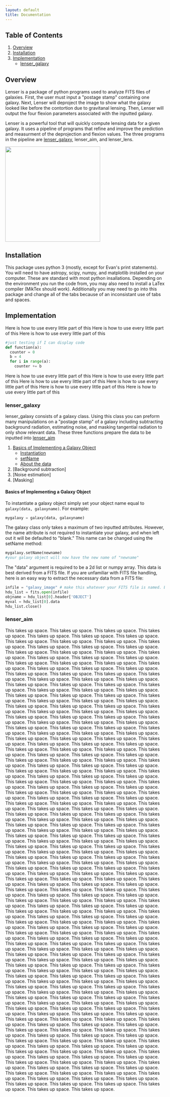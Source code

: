 ```yaml
---
layout: default
title: Documentation
---
```


## Table of Contents
1. [Overview](#overview)
2. [Installation](#installation)
3. [Implementation](#implementation)
    - [lenser_galaxy](#lenser_galaxy)
    


## Overview
Lenser is a package of python programs used to analyze FITS files of galaxies. First, the user must input a "postage stamp" containing one galaxy. Next, Lenser will deproject the image to show what the galaxy looked like before the contortion due to gravitanal lensing. Then, Lenser will output the four flexion parameters associated with the inputted galaxy.

Lenser is a powerful tool that will quickly compute lensing data for a given galaxy. It uses a pipeline of programs that refine and improve the prediction and measurment of the deprojection and flexion values. The three programs in the pipeline are [lenser_galaxy](#lenser_galaxy), lenser_aim, and lenser_lens.




<img src="https://i.imgur.com/uFtAFu0.jpg" width="300">



## Installation
This package uses python 3 (mostly, except for Evan's print statements). You will need to have astropy, scipy, numpy, and matplotlib installed on your computer. These are standard with most python insallations. Depending on the environment you run the code from, you may also need to install a LaTex compiler (MikTex should work). Additionally you may need to go into this package and change all of the tabs because of an inconsistant use of tabs and spaces.
## Implementation
Here is how to use every little part of this
Here is how to use every little part of this
Here is how to use every little part of this

```python
#just testing if I can display code
def function(a):
  counter = 0
  b = 4
  for i in range(a):
    counter += b
```

Here is how to use every little part of this
Here is how to use every little part of this
Here is how to use every little part of this
Here is how to use every little part of this
Here is how to use every little part of this
Here is how to use every little part of this
### lenser_galaxy
lenser_galaxy consists of a galaxy class. Using this class you can preform many manipulations on a "postage stamp" of a galaxy including subtracting background radiation, estimating noise, and masking tangential radiation to only show relevant data. These three functions prepare the data to be inputted into [lenser_aim](#lenser_aim)
1. [Basics of Implementing a Galaxy Object](#Basics)
    - [Instantiation](#Instantiation)
    - [setName](#setName)
    - [About the data](#Data)
1. [Background subtraction]
1. [Noise estimation]
1. [Masking]

#### Basics of Implementing a Galaxy Object<a name="Basics"></a>
<a name="Instantiation"></a> To instantiate a galaxy object simply set your object name equal to `galaxy(data, galaxyname)`. For example:

```python
mygalaxy = galaxy(data, galaxyname)
```

<a name="setName"></a> The galaxy class only takes a maximum of two inputted attributes. However, the name attribute is not required to instantiate your galaxy, and when left out it will be defaulted to "blank." This name can be changed using the setName method:

```python
mygalaxy.setName(newname)
#your galaxy object will now have the new name of "newname"
```
<a name="Data"></a> The "data" argument is required to be a 2d list or numpy array. This data is best derived from a FITS file. If you are unfamiliar with FITS file handling, here is an easy way to extract the necessary data from a FITS file:

```python
infile = "galaxy_image" # make this whatever your FITS file is named. Be sure you call it from the correct directory
hdu_list = fits.open(infile)
objname = hdu_list[0].header['OBJECT']
myval = hdu_list[0].data
hdu_list.close()
```

### lenser_aim
This takes up space. This takes up space. This takes up space. This takes up space. This takes up space. This takes up space. This takes up space. This takes up space. This takes up space. This takes up space. This takes up space. This takes up space. This takes up space. This takes up space. This takes up space. This takes up space. This takes up space. This takes up space. This takes up space. This takes up space. This takes up space. This takes up space. This takes up space. This takes up space. This takes up space. This takes up space. This takes up space. This takes up space. This takes up space. This takes up space. This takes up space. This takes up space. This takes up space. This takes up space. This takes up space. This takes up space. This takes up space. This takes up space. This takes up space. This takes up space. This takes up space. This takes up space. This takes up space. This takes up space. This takes up space. This takes up space. This takes up space. This takes up space. This takes up space. This takes up space. This takes up space. This takes up space. This takes up space. This takes up space. This takes up space. This takes up space. This takes up space. This takes up space. This takes up space. This takes up space. This takes up space. This takes up space. This takes up space. This takes up space. This takes up space. This takes up space. This takes up space. This takes up space. This takes up space. This takes up space. This takes up space. This takes up space. This takes up space. This takes up space. This takes up space. This takes up space. This takes up space. This takes up space. This takes up space. This takes up space. This takes up space. This takes up space. This takes up space. This takes up space. This takes up space. This takes up space. This takes up space. This takes up space. This takes up space. This takes up space. This takes up space. This takes up space. This takes up space. This takes up space. This takes up space. This takes up space. This takes up space. This takes up space. This takes up space. This takes up space. This takes up space. This takes up space. This takes up space. This takes up space. This takes up space. This takes up space. This takes up space. This takes up space. This takes up space. This takes up space. This takes up space. This takes up space. This takes up space. This takes up space. This takes up space. This takes up space. This takes up space. This takes up space. This takes up space. This takes up space. This takes up space. This takes up space. This takes up space. This takes up space. This takes up space. This takes up space. This takes up space. This takes up space. This takes up space. This takes up space. This takes up space. This takes up space. This takes up space. This takes up space. This takes up space. This takes up space. This takes up space. This takes up space. This takes up space. This takes up space. This takes up space. This takes up space. This takes up space. This takes up space. This takes up space. This takes up space. This takes up space. This takes up space. This takes up space. This takes up space. This takes up space. This takes up space. This takes up space. This takes up space. This takes up space. This takes up space. This takes up space. This takes up space. This takes up space. This takes up space. This takes up space. This takes up space. This takes up space. This takes up space. This takes up space. This takes up space. This takes up space. This takes up space. This takes up space. This takes up space. This takes up space. This takes up space. This takes up space. This takes up space. This takes up space. This takes up space. This takes up space. This takes up space. This takes up space. This takes up space. This takes up space. This takes up space. This takes up space. This takes up space. This takes up space. This takes up space. This takes up space. This takes up space. This takes up space. This takes up space. This takes up space. This takes up space. This takes up space. This takes up space. This takes up space. This takes up space. This takes up space. This takes up space. This takes up space. This takes up space. This takes up space. This takes up space. This takes up space. This takes up space. This takes up space. This takes up space. This takes up space. This takes up space. This takes up space. This takes up space. This takes up space. This takes up space. This takes up space. This takes up space. This takes up space. This takes up space. This takes up space. This takes up space. This takes up space. This takes up space. This takes up space. This takes up space. This takes up space. This takes up space. This takes up space. This takes up space. This takes up space. This takes up space. This takes up space. This takes up space. This takes up space. This takes up space. This takes up space. This takes up space. This takes up space. This takes up space. This takes up space. This takes up space. This takes up space. This takes up space. This takes up space. This takes up space. This takes up space. This takes up space. This takes up space. This takes up space. This takes up space. This takes up space. This takes up space. This takes up space. This takes up space. This takes up space. This takes up space. This takes up space. This takes up space. This takes up space. This takes up space. This takes up space. This takes up space. This takes up space. This takes up space. This takes up space. This takes up space. This takes up space. This takes up space. This takes up space. This takes up space. This takes up space. This takes up space. This takes up space. This takes up space. This takes up space. This takes up space. This takes up space. This takes up space. This takes up space. This takes up space. This takes up space. This takes up space. This takes up space. This takes up space. This takes up space. This takes up space. This takes up space. This takes up space. This takes up space. This takes up space. This takes up space. This takes up space. This takes up space. This takes up space. This takes up space. This takes up space. This takes up space. This takes up space. This takes up space. This takes up space. This takes up space. This takes up space. This takes up space. 

